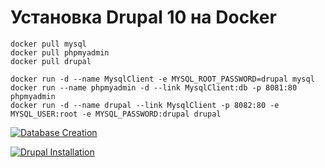 # Установка Drupal 10 на Docker

``` shell
docker pull mysql
docker pull phpmyadmin
docker pull drupal

docker run -d --name MysqlClient -e MYSQL_ROOT_PASSWORD=drupal mysql
docker run --name phpmyadmin -d --link MysqlClient:db -p 8081:80 phpmyadmin
docker run -d --name drupal --link MysqlClient -p 8082:80 -e MYSQL_USER:root -e MYSQL_PASSWORD:drupal drupal
```

[![Database Creation](https://i.postimg.cc/bvGt4SzG/photo-2023-12-24-10-31-34.jpg)](https://postimg.cc/67Xqv34w)

[![Drupal Installation](https://i.postimg.cc/85Qj3yK3/photo-2023-12-24-10-31-35.jpg)](https://postimg.cc/Ty0d5cXq)
